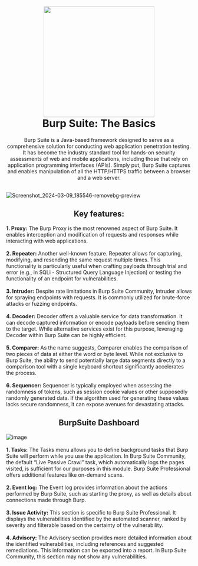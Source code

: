 <h1 align="center">
<image src="https://github.com/konboot/TryHackMe/assets/53315283/5f1c611e-b87f-44e4-ab61-e86d1ebd566d" height=300>
<br>Burp Suite: The Basics
</h1>
<p align="center"> Burp Suite is a Java-based framework designed to serve as a comprehensive solution for conducting web application penetration testing. 
It has become the industry standard tool for hands-on security assessments of web and mobile applications, including those that rely on application programming interfaces (APIs).
Simply put, Burp Suite captures and enables manipulation of all the HTTP/HTTPS traffic between a browser and a web server. </p>

&nbsp; &nbsp; &nbsp; &nbsp; &nbsp; &nbsp; &nbsp; &nbsp; &nbsp; &nbsp; &nbsp; &nbsp; &nbsp; &nbsp; &nbsp; &nbsp;&nbsp; &nbsp;&nbsp; &nbsp;&nbsp; &nbsp; ![Screenshot_2024-03-09_185546-removebg-preview](https://github.com/konboot/TryHackMe/assets/53315283/4b9c792a-822a-4bfc-9758-5ae3b0607186)



<h2 align="center">Key features:</h3>
<p>
<b>1. Proxy:</b> The Burp Proxy is the most renowned aspect of Burp Suite. It enables interception and modification of requests and responses while interacting with web applications.
<br><br><b>2. Repeater:</b> Another well-known feature. Repeater allows for capturing, modifying, and resending the same request multiple times. This functionality is particularly useful when crafting payloads through trial and error (e.g., in SQLi - Structured Query Language Injection) or testing the functionality of an endpoint for vulnerabilities.
<br><br><b>3. Intruder:</b> Despite rate limitations in Burp Suite Community, Intruder allows for spraying endpoints with requests. It is commonly utilized for brute-force attacks or fuzzing endpoints.
<br><br><b>4. Decoder:</b> Decoder offers a valuable service for data transformation. It can decode captured information or encode payloads before sending them to the target. While alternative services exist for this purpose, leveraging Decoder within Burp Suite can be highly efficient.
<br><br><b>5. Comparer:</b> As the name suggests, Comparer enables the comparison of two pieces of data at either the word or byte level. While not exclusive to Burp Suite, the ability to send potentially large data segments directly to a comparison tool with a single keyboard shortcut significantly accelerates the process.
<br><br><b>6. Sequencer:</b> Sequencer is typically employed when assessing the randomness of tokens, such as session cookie values or other supposedly randomly generated data. If the algorithm used for generating these values lacks secure randomness, it can expose avenues for devastating attacks.</p>

<h2 align="center">BurpSuite Dashboard</h2>

![image](https://github.com/konboot/TryHackMe/assets/53315283/d6adf6f8-fd04-40a8-bfe1-9f60a737f689)
<br><br>
<b>1. Tasks:</b> The Tasks menu allows you to define background tasks that Burp Suite will perform while you use the application. In Burp Suite Community, the default “Live Passive Crawl” task, which automatically logs the pages visited, is sufficient for our purposes in this module. Burp Suite Professional offers additional features like on-demand scans.
<br><br>
<b>2. Event log:</b> The Event log provides information about the actions performed by Burp Suite, such as starting the proxy, as well as details about connections made through Burp.
<br><br>
<b>3. Issue Activity:</b> This section is specific to Burp Suite Professional. It displays the vulnerabilities identified by the automated scanner, ranked by severity and filterable based on the certainty of the vulnerability.
<br><br>
<b>4. Advisory:</b> The Advisory section provides more detailed information about the identified vulnerabilities, including references and suggested remediations. This information can be exported into a report. In Burp Suite Community, this section may not show any vulnerabilities.
